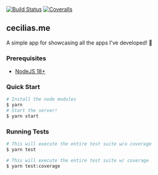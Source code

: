 [![Build Status](https://img.shields.io/github/actions/workflow/status/cecilia-sanare/photo-album/main.yml?branch=main)](https://github.com/cecilia-sanare/photo-album/actions/workflows/main.yml?query=branch%3Amain)
[![Coveralls](https://img.shields.io/coveralls/github/cecilia-sanare/photo-album)](https://coveralls.io/github/cecilia-sanare/photo-album)

## cecilias.me

A simple app for showcasing all the apps I've developed! :tada:

### Prerequisites

- [NodeJS 18+](https://nodejs.org/en)

### Quick Start

```sh
# Install the node modules
$ yarn
# Start the server!
$ yarn start
```

### Running Tests

```sh
# This will execute the entire test suite w/o coverage
$ yarn test

# This will execute the entire test suite w/ coverage
$ yarn test:coverage
```

